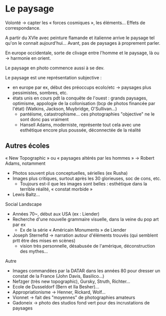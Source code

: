 # Le paysage

Volonté → capter les « forces cosmiques », les éléments... Effets de correspondance.

A partir du XVIe avec peinture flamande et italienne arrive le paysage tel qu'on le connait aujourd'hui... Avant, pas de paysages à proprement parler.

En europe occidentale, sorte de clivage entre l'homme et le paysage, là ou → harmonie en orient.

Le paysage en photo commence aussi à se dev.

Le paysage est une représentation subjective :
- en europe par ex, début des préoccups ecolo/etc → paysages plus pessimistes, sombres, etc.
- états unis en cours pdt la conquête de l'ouest : grands paysages, optimisme, appologie de la collonisation (bcp de photos financée par l'état) (Watkins, Jackson, Muybridge, O'Sullivan...)
  - pantéisme, catastrophisme... ces photographies "objective" ne le sont donc pas vraiment
  - Hansell Adams, moderniste, représente tout cela avec une esthétique encore plus poussée, déconnectée de la réalité

## Autres écoles

« New Topographic » ou « paysages altérés par les hommes » → Robert Adams, notamment
- Photos souvent plus conceptuelles, sérielles (ex Rusha)
- Images plus critiques, surtout après les 30 glorieuses, soc de cons, etc.
  - Toujours est-il que les images sont belles : esthétique dans la terrible réalité, « constat morbide »
- Lewis Baltz...

Social Landscape
- Années 70~, début aux USA (ex : Liender)
- Recherche d'une nouvelle grammaire visuelle, dans la veine du pop art par ex
  - Ex de la série « Américain Monuments » de Liender
- Joseph Sternefld → narration autour d'éléments trouvés (qui semblent prtt être des mises en scènes)
  - vision très personnelle, désabusée de l'amérique, déconstruction des mythes...

Autre
- Images commandées par la DATAR dans les années 80 pour dresser un constat de la France (John Davis, Basilico...)
- Nefzger (très new topographic), Gursky, Struth, Richter...
- Ecole de Dusseldorf (Bern et Ila Besher)...
- Appropriationisme → Henner, Rickard, Wolf...
- Vionnet → fait des "moyennes" de photographies amateurs
- Gadoneix → photo des studios fond vert pour des incrustations de paysages
